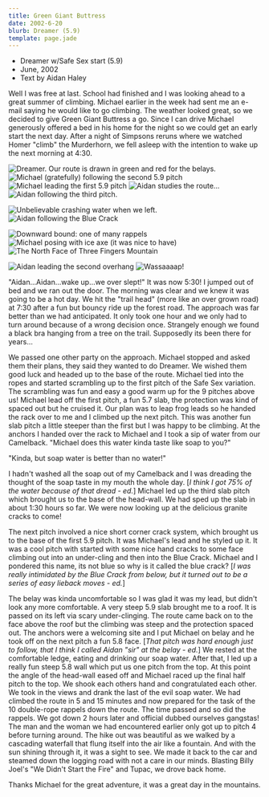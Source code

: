 ```yaml
---
title: Green Giant Buttress
date: 2002-6-20
blurb: Dreamer (5.9)
template: page.jade
---
```


* Dreamer w/Safe Sex start (5.9)
* June, 2002
* Text by Aidan Haley


Well I was free at last. School had finished and I was looking ahead to a 
great summer of climbing. Michael earlier in the week had sent me an 
e-mail saying he would like to go climbing. The weather looked great, 
so we decided to give Green Giant Buttress a go. Since I can drive 
Michael generously offered a bed in his home for the night so we 
could get an early start the next day. After a night of Simpsons 
reruns where we watched Homer "climb" the Murderhorn, we fell asleep 
with the intention to wake up the next morning at 4:30.

![Dreamer. Our route is drawn in green and red for the belays.](images/doverview.jpg)
![Michael (gratefully) following the second 5.9 pitch](images/afterhard.jpg)
![Michael leading the first 5.9 pitch](images/afterroof.jpg)
![Aidan studies the route...](images/aidanchoose.jpg)
![Aidan following the third pitch.](images/aidanfoll1.jpg)

![Unbelievable crashing water when we left.](images/bigsplash.jpg)
![Aidan following the Blue Crack](images/bluecrack.jpg)

![Downward bound:	one of many rappels](images/imrappin.jpg)
![Michael posing with ice axe (it was nice to have)](images/mewaxe.jpg)
![The North Face of Three Fingers Mountain](images/dthreefing.jpg)

![Aidan leading the second overhang](images/traversep.jpg)
![Wassaaaap!](images/wassup.jpg)


"Aidan...Aidan...wake up...we over slept!"  It was now 5:30! I jumped out of bed and we ran out the door. The morning was clear and we knew it was going to be a hot day. We hit the "trail head" (more like an over grown road) at 7:30 after a fun but bouncy ride up the forest road. The approach was far better than we had anticipated. It only took one hour and we only had to turn around because of a wrong decision once. Strangely enough we found a black bra hanging from a tree on the trail. Supposedly its been there for years...


We passed one other party on the approach. Michael stopped and asked them their
plans, they said they wanted to do Dreamer. We wished them good luck and headed
up to the base of the route. Michael tied into the ropes and started scrambling
up to the first pitch of the Safe Sex variation. The scrambling was fun and easy
a good warm up for the 9 pitches above us! Michael lead off the first pitch, a
fun 5.7 slab, the protection was kind of spaced out but he cruised it. Our plan
was to leap frog leads so he handed the rack over to me and I climbed up the
next pitch. This was another fun slab pitch a little steeper than the first but
I was happy to be climbing. At the anchors I handed over the rack to Michael and
I took a sip of water from our Camelback. "Michael does this water kinda taste
like soap to you?"


"Kinda, but soap water is better than no water!"


I hadn't washed all the soap out of my Camelback and I was dreading the thought
of the soap taste in my mouth the whole day. [*I think I got 75% of the
water because of that dread - ed.*]  Michael led up the third slab pitch which
brought us to the base of the head-wall. We had sped up the slab in about 1:30
hours so far. We were now looking up at the delicious granite cracks to come!


The next pitch involved a nice short corner crack system, which
brought us to the base of the first 5.9 pitch. It was Michael's lead
and he styled up it. It was a cool pitch with started with some nice
hand cracks to some face climbing out into an under-cling and then into
the Blue Crack. Michael and I pondered this name, its not blue so why
is it called the blue crack? [*I was really intimidated by the Blue
Crack from below, but it turned out to be a series of easy lieback
moves - ed.*]


The belay was kinda uncomfortable so I was glad it was my lead, but
didn't look any more comfortable. A very steep 5.9 slab brought me to
a roof. It is passed on its left via scary under-clinging. The route
came back on to the face above the roof but the climbing was steep and
the protection spaced out. The anchors were a welcoming site and I put
Michael on belay and he took off on the next pitch a fun 5.8
face. [*That pitch was hard enough just to follow, that I think I
called Aidan "sir" at the belay - ed.*] We rested at the
comfortable ledge, eating and drinking our soap water. After that, I
led up a really fun steep 5.8 wall which put us one pitch from the
top. At this point the angle of the head-wall eased off and Michael
raced up the final half pitch to the top. We shook each others hand
and congratulated each other. We took in the views
and drank the last of the evil soap
water. We had climbed the route in 5 and 15 minutes and now prepared
for the task of the 10 double-rope rappels down the route. The time
passed and so did the rappels. We got down 2 hours later and official
dubbed ourselves gangstas! The man and the woman we had encountered
earlier only got up to pitch 4 before turning around. The hike out was
beautiful as we walked by a cascading waterfall that flung itself into
the air like a fountain. And with the sun shining through it, it was a
sight to see. We made it back to the car and steamed down the logging
road with not a care in our minds. Blasting Billy Joel's "We Didn't
Start the Fire" and Tupac, we drove back home.


Thanks Michael for the great adventure, it was a great day in the mountains.


